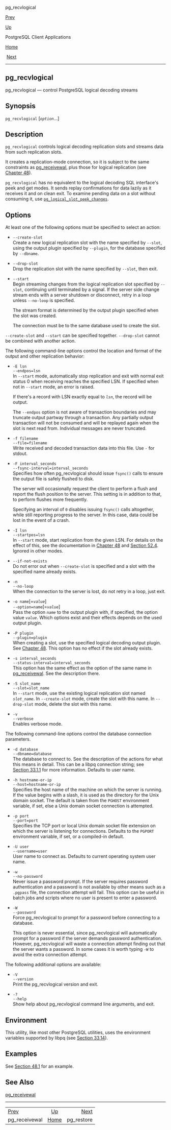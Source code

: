 <div class="navheader" data-xmlns="http://www.w3.org/TR/xhtml1/transitional">

<span class="application" data-xmlns="http://www.w3.org/1999/xhtml">pg\_recvlogical</span>

</div>

[Prev](app-pgreceivewal.html "pg_receivewal") 

[Up](reference-client.html "PostgreSQL Client Applications")

PostgreSQL Client
Applications

[Home](index.html "PostgreSQL 10.3 Documentation")

 [Next](app-pgrestore.html "pg_restore")

-----

<div id="APP-PGRECVLOGICAL" class="refentry">

<div class="titlepage">

</div>

<span id="id-1.9.4.16.1" class="indexterm"></span>

<div class="refnamediv">

## <span class="refentrytitle"><span class="application">pg\_recvlogical</span></span>

pg\_recvlogical — control <span class="productname">PostgreSQL</span>
logical decoding streams

</div>

<div class="refsynopsisdiv">

## Synopsis

<div class="cmdsynopsis">

`pg_recvlogical` \[*`option`*...\]

</div>

</div>

<div id="id-1.9.4.16.5" class="refsect1">

## Description

`pg_recvlogical` controls logical decoding replication slots and streams
data from such replication slots.

It creates a replication-mode connection, so it is subject to the same
constraints as
[<span class="refentrytitle">pg\_receivewal</span>](app-pgreceivewal.html "pg_receivewal"),
plus those for logical replication (see
[Chapter 48](logicaldecoding.html "Chapter 48. Logical Decoding")).

`pg_recvlogical` has no equivalent to the logical decoding SQL
interface's peek and get modes. It sends replay confirmations for data
lazily as it receives it and on clean exit. To examine pending data on a
slot without consuming it, use
[`pg_logical_slot_peek_changes`](functions-admin.html#FUNCTIONS-REPLICATION "9.26.6. Replication Functions").

</div>

<div id="id-1.9.4.16.6" class="refsect1">

## Options

At least one of the following options must be specified to select an
action:

<div class="variablelist">

  - <span class="term">`--create-slot`</span>  
    Create a new logical replication slot with the name specified by
    `--slot`, using the output plugin specified by `--plugin`, for the
    database specified by `--dbname`.

  - <span class="term">`--drop-slot`</span>  
    Drop the replication slot with the name specified by `--slot`, then
    exit.

  - <span class="term">`--start`</span>  
    Begin streaming changes from the logical replication slot specified
    by `--slot`, continuing until terminated by a signal. If the server
    side change stream ends with a server shutdown or disconnect, retry
    in a loop unless `--no-loop` is specified.
    
    The stream format is determined by the output plugin specified when
    the slot was created.
    
    The connection must be to the same database used to create the slot.

</div>

`--create-slot` and `--start` can be specified together. `--drop-slot`
cannot be combined with another action.

The following command-line options control the location and format of
the output and other replication behavior:

<div class="variablelist">

  - <span class="term">`-E lsn`  
    </span><span class="term">`--endpos=lsn`</span>  
    In `--start` mode, automatically stop replication and exit with
    normal exit status 0 when receiving reaches the specified LSN. If
    specified when not in `--start` mode, an error is raised.
    
    If there's a record with LSN exactly equal to *`lsn`*, the record
    will be output.
    
    The `--endpos` option is not aware of transaction boundaries and may
    truncate output partway through a transaction. Any partially output
    transaction will not be consumed and will be replayed again when the
    slot is next read from. Individual messages are never truncated.

  - <span class="term">`-f filename`  
    </span><span class="term">`--file=filename`</span>  
    Write received and decoded transaction data into this file. Use `-`
    for <span class="systemitem">stdout</span>.

  - <span class="term">`-F
    interval_seconds`  
    </span><span class="term">`--fsync-interval=interval_seconds`</span>  
    Specifies how often <span class="application">pg\_recvlogical</span>
    should issue `fsync()` calls to ensure the output file is safely
    flushed to disk.
    
    The server will occasionally request the client to perform a flush
    and report the flush position to the server. This setting is in
    addition to that, to perform flushes more frequently.
    
    Specifying an interval of `0` disables issuing `fsync()` calls
    altogether, while still reporting progress to the server. In this
    case, data could be lost in the event of a crash.

  - <span class="term">`-I lsn`  
    </span><span class="term">`--startpos=lsn`</span>  
    In `--start` mode, start replication from the given LSN. For details
    on the effect of this, see the documentation in
    [Chapter 48](logicaldecoding.html "Chapter 48. Logical Decoding")
    and
    [Section 52.4](protocol-replication.html "52.4. Streaming Replication Protocol").
    Ignored in other modes.

  - <span class="term">`--if-not-exists`</span>  
    Do not error out when `--create-slot` is specified and a slot with
    the specified name already exists.

  - <span class="term">`-n`  
    </span><span class="term">`--no-loop`</span>  
    When the connection to the server is lost, do not retry in a loop,
    just exit.

  - <span class="term">`-o name`\[=*`value`*\]  
    </span><span class="term">`--option=name`\[=*`value`*\]</span>  
    Pass the option *`name`* to the output plugin with, if specified,
    the option value *`value`*. Which options exist and their effects
    depends on the used output plugin.

  - <span class="term">`-P plugin`  
    </span><span class="term">`--plugin=plugin`</span>  
    When creating a slot, use the specified logical decoding output
    plugin. See
    [Chapter 48](logicaldecoding.html "Chapter 48. Logical Decoding").
    This option has no effect if the slot already exists.

  - <span class="term">`-s
    interval_seconds`  
    </span><span class="term">`--status-interval=interval_seconds`</span>  
    This option has the same effect as the option of the same name in
    [<span class="refentrytitle">pg\_receivewal</span>](app-pgreceivewal.html "pg_receivewal").
    See the description there.

  - <span class="term">`-S slot_name`  
    </span><span class="term">`--slot=slot_name`</span>  
    In `--start` mode, use the existing logical replication slot named
    *`slot_name`*. In `--create-slot` mode, create the slot with this
    name. In `--drop-slot` mode, delete the slot with this name.

  - <span class="term">`-v`  
    </span><span class="term">`--verbose`</span>  
    Enables verbose mode.

</div>

The following command-line options control the database connection
parameters.

<div class="variablelist">

  - <span class="term">`-d database`  
    </span><span class="term">`--dbname=database`</span>  
    The database to connect to. See the description of the actions for
    what this means in detail. This can be a
    <span class="application">libpq</span> connection string; see
    [Section 33.1.1](libpq-connect.html#LIBPQ-CONNSTRING "33.1.1. Connection Strings")
    for more information. Defaults to user name.

  - <span class="term">`-h hostname-or-ip`  
    </span><span class="term">`--host=hostname-or-ip`</span>  
    Specifies the host name of the machine on which the server is
    running. If the value begins with a slash, it is used as the
    directory for the Unix domain socket. The default is taken from the
    `PGHOST` environment variable, if set, else a Unix domain socket
    connection is attempted.

  - <span class="term">`-p port`  
    </span><span class="term">`--port=port`</span>  
    Specifies the TCP port or local Unix domain socket file extension on
    which the server is listening for connections. Defaults to the
    `PGPORT` environment variable, if set, or a compiled-in default.

  - <span class="term">`-U user`  
    </span><span class="term">`--username=user`</span>  
    User name to connect as. Defaults to current operating system user
    name.

  - <span class="term">`-w`  
    </span><span class="term">`--no-password`</span>  
    Never issue a password prompt. If the server requires password
    authentication and a password is not available by other means such
    as a `.pgpass` file, the connection attempt will fail. This option
    can be useful in batch jobs and scripts where no user is present to
    enter a password.

  - <span class="term">`-W`  
    </span><span class="term">`--password`</span>  
    Force <span class="application">pg\_recvlogical</span> to prompt for
    a password before connecting to a database.
    
    This option is never essential, since
    <span class="application">pg\_recvlogical</span> will automatically
    prompt for a password if the server demands password authentication.
    However, <span class="application">pg\_recvlogical</span> will waste
    a connection attempt finding out that the server wants a password.
    In some cases it is worth typing `-W` to avoid the extra connection
    attempt.

</div>

The following additional options are available:

<div class="variablelist">

  - <span class="term">`-V`  
    </span><span class="term">`--version`</span>  
    Print the <span class="application">pg\_recvlogical</span> version
    and exit.

  - <span class="term">`-?`  
    </span><span class="term">`--help`</span>  
    Show help about <span class="application">pg\_recvlogical</span>
    command line arguments, and exit.

</div>

</div>

<div id="id-1.9.4.16.7" class="refsect1">

## Environment

This utility, like most other
<span class="productname">PostgreSQL</span> utilities, uses the
environment variables supported by
<span class="application">libpq</span> (see
[Section 33.14](libpq-envars.html "33.14. Environment Variables")).

</div>

<div id="id-1.9.4.16.8" class="refsect1">

## Examples

See
[Section 48.1](logicaldecoding-example.html "48.1. Logical Decoding Examples")
for an
example.

</div>

<div id="id-1.9.4.16.9" class="refsect1">

## See Also

<span class="simplelist">[<span class="refentrytitle">pg\_receivewal</span>](app-pgreceivewal.html "pg_receivewal")</span>

</div>

</div>

<div class="navfooter">

-----

|                               |                             |                            |
| :---------------------------- | :-------------------------: | -------------------------: |
| [Prev](app-pgreceivewal.html) | [Up](reference-client.html) | [Next](app-pgrestore.html) |
| pg\_receivewal                |     [Home](index.html)      |                pg\_restore |

</div>
